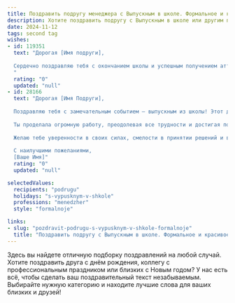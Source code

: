```yaml
---
title: Поздравить подругу менеджера с Выпускным в школе. Формальное и красивое
description: Хотите поздравить подругу с Выпускным в школе или другим праздником? Наш ИИ создаст незабываемое поздравление, а вы обязательно выделитесь среди других.  
date: 2024-11-12
tags: second tag
wishes:
- id: 119351
  text: "Дорогая [Имя подруги],
  
  Сердечно поздравляю тебя с окончанием школы и успешным получением аттестата!  Пусть этот день станет началом яркого и успешного пути в профессии менеджера. Желаю тебе  реализации всех твоих амбиций,  творческих успехов и достижения высоких профессиональных результатов.  Пусть  твой путь будет полон интересных проектов, верных друзей и заслуженных  вознаграждений.  Счастья тебе и всего самого наилучшего!
  "
  rating: "0"
  updated: "null"
- id: 28166
  text: "Дорогая [Имя Подруги],
  
  Поздравляю тебя с замечательным событием – выпускным из школы! Этот день знаменует не только окончание одного из самых ярких этапов твоей жизни, но и начало новых, увлекательных возможностей.
  
  Ты проделала огромную работу, преодолевая все трудности и достигая поставленных целей. Теперь перед тобой открываются горизонты, полные интересных перспектив и профессиональных свершений. Я уверена, что твои амбиции и целеустремленность помогут тебе стать прекрасным менеджером и добиться значительных успехов в карьере.
  
  Желаю тебе уверенности в своих силах, смелости в принятии решений и вдохновения на каждом этапе твоего пути. Пусть все мечты сбудутся, а новый этап принесет только положительные эмоции и значимые достижения.
  
  С наилучшими пожеланиями,
  [Ваше Имя]"
  rating: "0"
  updated: "null"

selectedValues:
  recipients: "podrugu"
  holidays: "s-vypusknym-v-shkole"
  professions: "menedzher"
  style: "formalnoje"

links:
- slug: "pozdravit-podrugu-s-vypusknym-v-shkole-formalnoje"
  title: "Поздравить подругу с Выпускным в школе. Формальное и красивое"
---
```


Здесь вы найдете отличную подборку поздравлений на любой случай.
Хотите поздравить друга с днём рождения, коллегу с профессиональным праздником или близких с Новым годом? У нас есть всё, чтобы сделать ваш поздравительный текст незабываемым. Выбирайте нужную категорию и находите лучшие слова для ваших близких и друзей!

